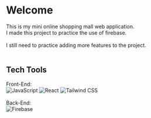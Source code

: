 # Welcome

This is my mini online shopping mall web application.<br/>
I made this project to practice the use of firebase.<br/><br/>
I still need to practice adding more features to the project.<br/><br/>

## Tech Tools

Front-End:<br/>
<img alt="JavaScript" src="https://img.shields.io/badge/logo-javascript-blue?logo=javascript&logoColor=ffffff">
<img alt="React" src="https://img.shields.io/badge/logo-react-blue?logo=react&logoColor=ffffff">
<img alt="Tailwind CSS" src="https://img.shields.io/badge/logo-tailwindcss-blue?logo=tailwindcss&logoColor=ffffff"><br/><br/>
Back-End:<br/>
<img alt="Firebase" src="https://img.shields.io/badge/logo-firebase-blue?logo=firebase&logoColor=ffffff"><br/>
